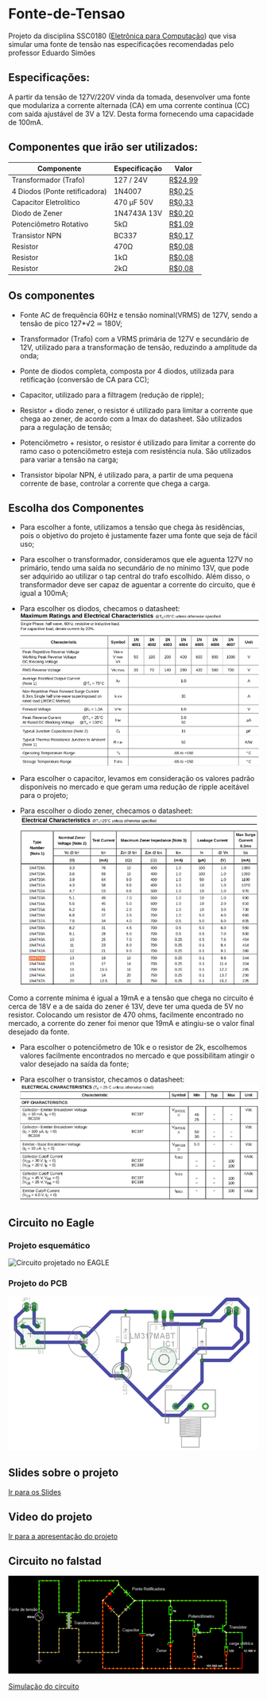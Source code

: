 # Fonte-de-Tensao
Projeto da disciplina SSC0180 ([Eletrônica para Computação](https://uspdigital.usp.br/jupiterweb/obterDisciplina?sgldis=SSC0180&codcur=55041&codhab=0)) que visa simular uma fonte de tensão nas especificações recomendadas pelo professor Eduardo Simões

## Especificações: 
A partir da tensão de 127V/220V vinda da tomada, desenvolver uma  fonte que modulariza a corrente alternada (CA) em uma corrente contínua (CC) com saída ajustável de 3V a 12V. Desta forma fornecendo uma capacidade de 100mA.

## Componentes que irão ser utilizados:

|Componente|Especificação|Valor|
|---|---|---|
|Transformador (Trafo)|127 / 24V|[R$24,99](https://produto.mercadolivre.com.br/MLB-1299130767-transformador-1212v-1a-trafo-bivolt-_JM?matt_tool=82322591&matt_word&gclid=EAIaIQobChMI8srS-8u46gIVBg-RCh0u1QKkEAQYASABEgJmHfD_BwE&quantity=1)|
|4 Diodos (Ponte retificadora)|1N4007|[R$0,25](https://www.baudaeletronica.com.br/diodo-1n4007.html)|
|Capacitor Eletrolítico|470 μF 50V|[R$0,33](https://www.baudaeletronica.com.br/capacitor-eletrolitico-470uf-25v.html)|
|Diodo de Zener|1N4743A 13V|[R$0,20](https://www.baudaeletronica.com.br/diodo-zener-1n4743-13v-1w.html)|
|Potenciômetro Rotativo|5kΩ|[R$1,09](https://www.baudaeletronica.com.br/potenciometro-linear-de-5k-5000.html)|
|Transistor NPN|BC337|[R$0,17](https://www.baudaeletronica.com.br/transistor-npn-bc337.html)|
|Resistor|470Ω|[R$0,08](https://www.baudaeletronica.com.br/resistor-470r-5-1-4w.html)|
|Resistor|1kΩ|[R$0.08](https://www.baudaeletronica.com.br/resistor-1k-5-1-4w.html)|
|Resistor|2kΩ|[R$0,08](https://www.baudaeletronica.com.br/resistor-2k-5-1-4w.html)|


## Os componentes

- Fonte AC de frequência 60Hz e tensão nominal(VRMS) de 127V, sendo a tensão de pico 127*√2 ≃ 180V;

- Transformador (Trafo) com a VRMS primária de 127V e secundário de 12V, utilizado para a transformação de tensão, reduzindo a amplitude da onda;

- Ponte de diodos completa, composta por 4 diodos, utilizada para retificação (conversão de CA para CC); 

- Capacitor, utilizado para a filtragem (redução de ripple);

- Resistor + diodo zener, o resistor é utilizado para limitar a corrente que chega ao zener, de acordo com a Imax do datasheet. São utilizados para a regulação de tensão;

- Potenciômetro + resistor, o resistor é utilizado para limitar a corrente do ramo caso o potenciômetro esteja com resistência nula. São utilizados para variar a tensão na carga;

- Transistor bipolar NPN, é utilizado para, a partir de uma pequena corrente de base, controlar a corrente que chega a carga.

## Escolha dos Componentes

- Para escolher a fonte, utilizamos a tensão que chega às residências, pois o objetivo do projeto é justamente fazer uma fonte que seja de fácil uso;

- Para escolher o transformador, consideramos que ele aguenta 127V no primário, tendo uma saída no secundário de no mínimo 13V, que pode ser adquirido ao utilizar o tap central do trafo escolhido. Além disso, o transformador deve ser capaz de aguentar a corrente do circuito, que é igual a 100mA;

- Para escolher os diodos, checamos o datasheet:
![](https://github.com/WictorDalbosco/Fonte-de-Tensao/blob/master/Imagens%20DataSheets/DataSheetDiode.png)

- Para escolher o capacitor, levamos em consideração os valores padrão disponíveis no mercado e que geram uma redução de ripple aceitável para o projeto;

- Para escolher o diodo zener, checamos o datasheet:
![](https://github.com/WictorDalbosco/Fonte-de-Tensao/blob/master/Imagens%20DataSheets/DataSheetZenerNovo.png)

Como a corrente mínima é igual a 19mA e a tensão que chega no circuito é cerca de 18V e a de saída do zener é 13V, deve ter uma queda de 5V no resistor. Colocando um resistor de 470 ohms, facilmente encontrado no mercado, a corrente do zener foi menor que 19mA e atingiu-se o valor final desejado da fonte.

- Para escolher o potenciômetro de 10k e o resistor de 2k, escolhemos valores facilmente encontrados no mercado e que possibilitam atingir o valor desejado na saída da fonte;

- Para escolher o transistor, checamos o datasheet:
![](https://github.com/WictorDalbosco/Fonte-de-Tensao/blob/master/Imagens%20DataSheets/DataSheetTransistor.png)

## Circuito no Eagle


### Projeto esquemático
![Circuito projetado no EAGLE](https://github.com/WictorDalbosco/Fonte-de-Tensao/blob/master/Imagens%20DataSheets/Fonte-esquemático.PNG)

### Projeto do PCB
![Projeto da fonte feito no EAGLE](https://github.com/WictorDalbosco/Fonte-de-Tensao/blob/master/Imagens%20DataSheets/Circuito-EAGLE.PNG)

## Slides sobre o projeto
[Ir para os Slides](https://github.com/WictorDalbosco/Fonte-de-Tensao/blob/master/Eletrônica-para-computação.pdf)

## Video do projeto
[Ir para a apresentação do projeto](https://youtu.be/R_1jAGBPNy4)

## Circuito no falstad

![](https://github.com/WictorDalbosco/Fonte-de-Tensao/blob/master/Imagens%20DataSheets/Falstad.png)

[Simulação do circuito](http://www.falstad.com/circuit/circuitjs.html?cct=$+1+0.000019999999999999998+7.943983955226134+50+5+48%0Av+-96+336+-96+48+0+1+60+127+0+0+0.5%0Aw+96+48+224+48+0%0Ad+224+64+288+128+3+default%0Ad+224+192+288+128+3+default%0Ad+160+128+224+64+3+default%0Ad+160+128+224+192+3+default%0Aw+224+192+224+288+0%0Aw+224+336+96+336+0%0Aw+160+128+160+272+0%0Ac+320+128+320+400+0+0.00047000000000000004+19.315705406947938%0Ar+656+256+656+400+0+120%0Ax+668+305+764+308+4+16+load%0Aw+-96+48+-32+48+0%0Aw+-16+176+-16+48+0%0Aw+-16+48+-32+48+0%0Aw+-16+240+-16+336+0%0Aw+-96+336+-16+336+0%0Aw+64+176+64+48+0%0Aw+64+240+64+336+0%0Aw+64+336+96+336+0%0Aw+64+48+96+48+0%0A34+zvoltage%5Cq12+0+1.7143528192810002e-7+0+2+13%0Az+432+400+432+208+2+zvoltage%5Cq12%0Ag+64+336+64+368+0%0Ag+-96+336+-96+368+0%0AT+-16+176+64+240+0+4+0.16+-0.30365848024821607+-0.5383612841371723+0.999%0Ar+432+128+432+208+0+1000%0Aw+224+48+224+64+0%0Aw+160+272+160+400+0%0Aw+224+288+224+336+0%0Ar+528+400+528+304+0+5200%0Aw+352+400+320+400+0%0Aw+160+400+320+400+0%0Aw+544+400+528+400+0%0Aw+320+128+288+128+0%0A174+528+304+544+224+1+10000+0.9950000000000001+Resistance%0At+592+240+656+240+0+1+-6.4115289566792715+0.7148239428377341+100%0Aw+352+400+432+400+0%0Aw+480+400+528+400+0%0Aw+480+128+528+128+0%0Aw+432+128+480+128+0%0Aw+544+256+592+256+0%0Aw+592+256+592+240+0%0Aw+432+400+480+400+0%0Aw+544+400+560+400+0%0A370+656+400+560+400+1+0%0Ap+720+256+720+400+1+0%0Aw+656+256+720+256+0%0Aw+656+400+720+400+0%0Aw+528+208+432+208+0%0Aw+432+128+320+128+0%0Aw+528+128+656+128+0%0Aw+656+128+656+224+0%0Ax+668+240+738+243+4+16+Transistor%0Ax+504+196+607+199+4+16+Potenci%C3%B4metro%0Ax+375+334+416+337+4+16+Zener%0Ax+239+251+307+254+4+16+Capacitor%0Ax+278+87+409+90+4+16+Ponte%5CsRetificadora%0Ax+44+223+148+226+4+16+Transformador%0Ax+-217+169+-102+172+4+16+Fonte%5Csde%5Cstens%C3%A3o%0Ao+0+8+0+4098+160+0.00009765625+0+2+0+3%0Ao+10+8+0+4099+20+0.2+1+2+10+3%0A)



